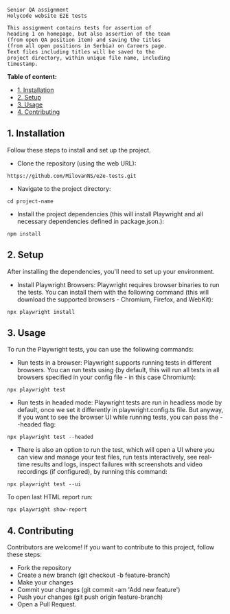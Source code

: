 ```{note}
Senior QA assignment
Holycode website E2E tests

This assignment contains tests for assertion of 
heading 1 on homepage, but also assertion of the team
(from open QA position item) and saving the titles 
(from all open positions in Serbia) on Careers page.
Text files including titles will be saved to the
project directory, within unique file name, including
timestamp.
```

**Table of content:**
- [1. Installation](#1-installation)
- [2. Setup](#2-setup)
- [3. Usage](#3-usage)
- [4. Contributing](#4-contributing)

<!-- heading 1 -->
<a id="1-installation"></a>
## 1. Installation
Follow these steps to install and set up the project.

- Clone the repository (using the web URL):
```{note}
https://github.com/MilovanNS/e2e-tests.git
```

- Navigate to the project directory:
```{note}
cd project-name
```

- Install the project dependencies (this will install Playwright and all necessary dependencies defined in package.json.):
```{note}
npm install
```

<!-- heading 2 -->
<a id="2-setup"></a>
## 2. Setup

After installing the dependencies, you'll need to set up your environment.

- Install Playwright Browsers: Playwright requires browser binaries to run the tests. You can install them with the following command (this will download the supported browsers - Chromium, Firefox, and WebKit):
```{note}
npx playwright install
```

<!-- heading 3 -->
<a id="3-usage"></a>
## 3. Usage
To run the Playwright tests, you can use the following commands:
- Run tests in a browser:
Playwright supports running tests in different browsers. You can run tests using (by default, this will run all tests in all browsers specified in your config file - in this case Chromium):
```{note}
npx playwright test
```
- Run tests in headed mode:
Playwright tests are run in headless mode by default, once we set it differently in playwright.config.ts file. But anyway, If you want to see the browser UI while running tests, you can pass the --headed flag:
```{note}
npx playwright test --headed
```
- There is also an option to run the test, which will open a UI where you can view and manage your test files, run tests interactively, see real-time results and logs, inspect failures with screenshots and video recordings (if configured), by running this command:
```{note}
npx playwright test --ui
```
To open last HTML report run:
```{note}
npx playwright show-report
```

<!-- heading 4 -->
<a id="4-contributing"></a>
## 4. Contributing

Contributors are welcome! If you want to contribute to this project, follow these steps:

- Fork the repository
- Create a new branch (git checkout -b feature-branch)
- Make your changes
- Commit your changes (git commit -am 'Add new feature')
- Push your changes (git push origin feature-branch)
- Open a Pull Request.